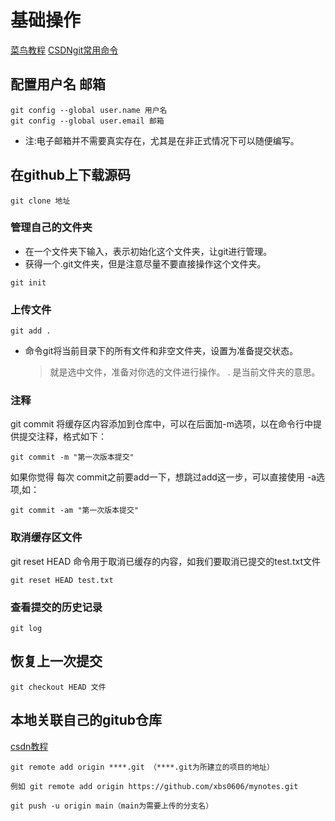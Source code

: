 # 基础操作
[菜鸟教程](https://www.runoob.com/git/git-tutorial.html)
[CSDNgit常用命令](https://blog.csdn.net/qtiao/article/details/97783243#:~:text=Git%20%E5%9F%BA%E6%9C%AC%E6%8C%87%E4%BB%A4%E7%9A%84%E4%BD%BF%E7%94%A8%201%20git%20config%20%EF%BC%9A%E9%85%8D%E7%BD%AE%E4%BF%A1%E6%81%AF%202%20git,7%20git%20rm%20%EF%BC%9A%E5%88%A0%E9%99%A4%E5%91%BD%E4%BB%A4%208%20git%20mv%20%EF%BC%9A%E7%A7%BB%E5%8A%A8%E6%88%96%E9%87%8D%E5%91%BD%E5%90%8D%E5%91%BD%E4%BB%A4)
## 配置用户名 邮箱
``` git
git config --global user.name 用户名
git config --global user.email 邮箱
```
* 注:电子邮箱并不需要真实存在，尤其是在非正式情况下可以随便编写。
## 在github上下载源码
```git
git clone 地址
```
### 管理自己的文件夹
* 在一个文件夹下输入，表示初始化这个文件夹，让git进行管理。
* 获得一个.git文件夹，但是注意尽量不要直接操作这个文件夹。
```git
git init
```
### 上传文件
```git
git add .
```
* 命令git将当前目录下的所有文件和非空文件夹，设置为准备提交状态。
  >就是选中文件，准备对你选的文件进行操作。
  >. 是当前文件夹的意思。
### 注释
git commit 将缓存区内容添加到仓库中，可以在后面加-m选项，以在命令行中提供提交注释，格式如下：
```git
git commit -m "第一次版本提交"
```
如果你觉得 每次 commit之前要add一下，想跳过add这一步，可以直接使用 -a选项,如：
```git
git commit -am "第一次版本提交"
```
### 取消缓存区文件
git reset HEAD 命令用于取消已缓存的内容，如我们要取消已提交的test.txt文件
```git
git reset HEAD test.txt
```
### 查看提交的历史记录
```git
git log
```
## 恢复上一次提交
```git
git checkout HEAD 文件
```
## 本地关联自己的gitub仓库
[csdn教程](https://blog.csdn.net/caip12999203000/article/details/126450842)

```git
git remote add origin ****.git （****.git为所建立的项目的地址）
 
例如 git remote add origin https://github.com/xbs0606/mynotes.git
```
```git
git push -u origin main（main为需要上传的分支名）
```